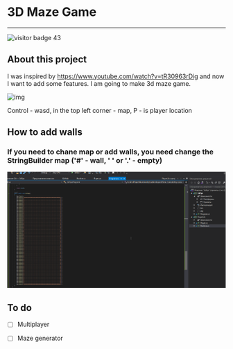 # 3D Maze Game
----------

![visitor badge](https://visitor-badge.glitch.me/badge?page_id=AlexRajvandary/3DConsoleGame)
43
## About this project
I was inspired by https://www.youtube.com/watch?v=tR30963rDig and now I want to add some features. I am going to make 3d maze game. 

![img](Images/3DConsoleGameUpdate.gif) 

Control - wasd, in the top left corner - map, P - is player location
## How to add walls
### If you need to chane map or add walls, you need change the StringBuilder map ('#' - wall, ' ' or '.' - empty)
![img](Images/MapChanging.gif)
## To do
- [ ] Multiplayer
- [ ] Maze generator


